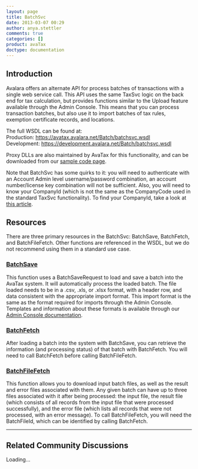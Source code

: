 ```yaml
---
layout: page
title: BatchSvc
date: 2013-03-07 00:29
author: anya.stettler
comments: true
categories: []
product: avaTax
doctype: documentation
---
```

<h2>Introduction</h2>
Avalara offers an alternate API for process batches of transactions with a single web service call. This API uses the same TaxSvc logic on the back end for tax calculation, but provides functions similar to the Upload feature available through the Admin Console. This means that you can process transaction batches, but also use it to import batches of tax rules, exemption certificate records, and locations.

The full WSDL can be found at:
Production: <a href="https://avatax.avalara.net/Batch/batchsvc.wsdl">https://avatax.avalara.net/Batch/batchsvc.wsdl</a>
Development: <a href="https://development.avalara.net/Batch/batchsvc.wsdl">https://development.avalara.net/Batch/batchsvc.wsdl</a>

Proxy DLLs are also maintained by AvaTax for this functionality, and can be downloaded from our <a title="API Sample Code" href="/resources/api-sample-code">sample code page</a>.

Note that BatchSvc has some quirks to it: you will need to authenticate with an Account Admin level username/password combination, an account number/license key combination will not be sufficient. Also, you will need to know your CompanyId (which is not the same as the CompanyCode used in the standard TaxSvc functionality). To find your CompanyId, take a look at <a title="Finding Your CompanyID" href="/api-docs/soap/finding-your-companyid">this article</a>.
<h2>Resources</h2>
There are three primary resources in the BatchSvc: BatchSave, BatchFetch, and BatchFileFetch. Other functions are referenced in the WSDL, but we do not recommend using them in a standard use case.
<h3><a href="/api-docs/soap/batchsvc/batchsave">BatchSave</a></h3>
This function uses a BatchSaveRequest to load and save a batch into the AvaTax system. It will automatically process the loaded batch. The file loaded needs to be in a .csv, .xls, or .xlsx format, with a header row, and data consistent with the appropriate import format. This import format is the same as the format required for imports through the Admin Console. Templates and information about these formats is available through our <a href="https://help.avalara.com/000_AvaTax_Calc/000AvaTaxCalc_User_Guide/090_Tools/090_Import_Data/9G0">Admin Console documentation</a>.
<h3><a href="/api-docs/soap/batchsvc/batchfetch">BatchFetch</a></h3>
After loading a batch into the system with BatchSave, you can retrieve the information (and processing status) of that batch with BatchFetch. You will need to call BatchFetch before calling BatchFileFetch.
<h3><a href="/api-docs/soap/batchsvc/batchfilefetch">BatchFileFetch</a></h3>
This function allows you to download input batch files, as well as the result and error files associated with them. Any given batch can have up to three files associated with it after being processed: the input file, the result file (which consists of all records from the input file that were processed successfully), and the error file (which lists all records that were not processed, with an error message). To call BatchFileFetch, you will need the BatchFileId, which can be identified by calling BatchFetch.

<hr />

<h2>Related Community Discussions</h2>
<div id="gsfn_list_widget">
<div id="gsfn_content">Loading...</div>
</div>
<script src="https://getsatisfaction.com/avalara/widgets/javascripts/f585970/widgets.js" type="text/javascript"></script><script src="https://getsatisfaction.com/avalara/topics.widget?callback=gsfnTopicsCallback&amp;length=240&amp;limit=5&amp;sort=recently_active&amp;user_defined_code=batch" type="text/javascript"></script>
<div id="getsat-widget-8157"></div>
<script src="https://loader.engage.gsfn.us/loader.js" type="text/javascript"></script><script type="text/javascript">// <![CDATA[
if (typeof GSFN !== "undefined") { GSFN.loadWidget(8157,{"containerId":"getsat-widget-8157"}); }
// ]]></script>
